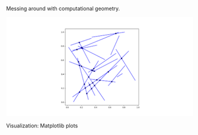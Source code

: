 Messing around with computational geometry.

![Lines](Python/images/mass_lines.png)

Visualization:
    Matplotlib plots
